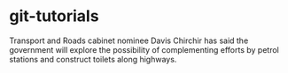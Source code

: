 # git-tutorials

Transport and Roads cabinet nominee Davis Chirchir has said the government will explore the possibility of complementing efforts by petrol stations and construct toilets along highways.